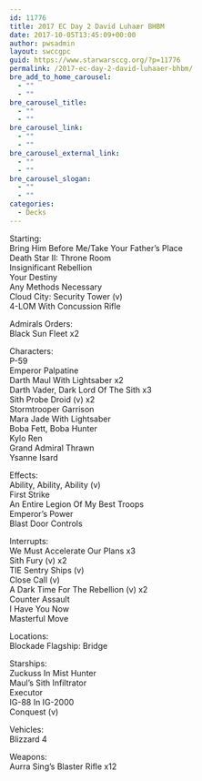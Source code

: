 ```yaml
---
id: 11776
title: 2017 EC Day 2 David Luhaær BHBM
date: 2017-10-05T13:45:09+00:00
author: pwsadmin
layout: swccgpc
guid: https://www.starwarsccg.org/?p=11776
permalink: /2017-ec-day-2-david-luhaaer-bhbm/
bre_add_to_home_carousel:
  - ""
  - ""
bre_carousel_title:
  - ""
  - ""
bre_carousel_link:
  - ""
  - ""
bre_carousel_external_link:
  - ""
  - ""
bre_carousel_slogan:
  - ""
  - ""
categories:
  - Decks
---
```

Starting:  
Bring Him Before Me/Take Your Father’s Place  
Death Star II: Throne Room  
Insignificant Rebellion  
Your Destiny  
Any Methods Necessary  
Cloud City: Security Tower (v)  
4-LOM With Concussion Rifle

Admirals Orders:  
Black Sun Fleet x2

Characters:  
P-59  
Emperor Palpatine  
Darth Maul With Lightsaber x2  
Darth Vader, Dark Lord Of The Sith x3  
Sith Probe Droid (v) x2  
Stormtrooper Garrison  
Mara Jade With Lightsaber  
Boba Fett, Boba Hunter  
Kylo Ren  
Grand Admiral Thrawn  
Ysanne Isard

Effects:  
Ability, Ability, Ability (v)  
First Strike  
An Entire Legion Of My Best Troops  
Emperor’s Power  
Blast Door Controls

Interrupts:  
We Must Accelerate Our Plans x3  
Sith Fury (v) x2  
TIE Sentry Ships (v)  
Close Call (v)  
A Dark Time For The Rebellion (v) x2  
Counter Assault  
I Have You Now  
Masterful Move

Locations:  
Blockade Flagship: Bridge

Starships:  
Zuckuss In Mist Hunter  
Maul’s Sith Infiltrator  
Executor  
IG-88 In IG-2000  
Conquest (v)

Vehicles:  
Blizzard 4

Weapons:  
Aurra Sing’s Blaster Rifle x12